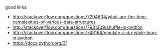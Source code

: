 good links:

- http://stackoverflow.com/questions/7294634/what-are-the-time-complexities-of-various-data-structures
- http://stackoverflow.com/questions/7931309/shuffle-in-python
- http://stackoverflow.com/questions/743164/emulate-a-do-while-loop-in-python
- https://docs.python.org/3/